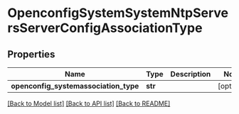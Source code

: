 # OpenconfigSystemSystemNtpServersServerConfigAssociationType

## Properties
Name | Type | Description | Notes
------------ | ------------- | ------------- | -------------
**openconfig_systemassociation_type** | **str** |  | [optional] 

[[Back to Model list]](../README.md#documentation-for-models) [[Back to API list]](../README.md#documentation-for-api-endpoints) [[Back to README]](../README.md)


